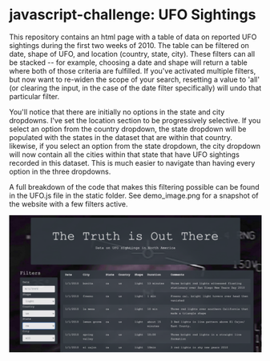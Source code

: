 # javascript-challenge: UFO Sightings #


This repository contains an html page with a table of data on reported UFO sightings during the first two weeks of 2010. The table can be filtered on date, shape of UFO, and location (country, state, city). These filters can all be stacked -- for example, choosing a date and shape will return a table where both of those criteria are fulfilled. If you've activated multiple filters, but now want to re-widen the scope of your search, resetting a value to 'all' (or clearing the input, in the case of the date filter specifically) will undo that particular filter.

You'll notice that there are initially no options in the state and city dropdowns. I've set the location section to be progressively selective. If you select an option from the country dropdown, the state dropdown will be populated with the states in the dataset that are within that country. likewise, if you select an option from the state dropdown, the city dropdown will now contain all the cities within that state that have UFO sightings recorded in this dataset. This is much easier to navigate than having every option in the three dropdowns.

A full breakdown of the code that makes this filtering possible can be found in the UFO.js file in the static folder. See demo_image.png for a snapshot of the website with a few filters active.

![](demo_image.png)


